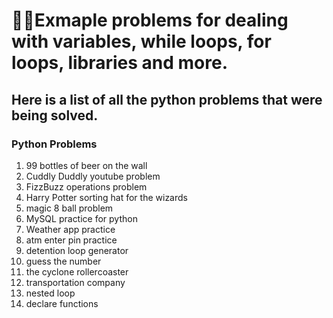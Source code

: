 # 👨‍💻Exmaple problems for dealing with variables, while loops, for loops, libraries and more. 

## Here is a list of all the python problems that were being solved. 
### Python Problems
1. 99 bottles of beer on the wall
2. Cuddly Duddly youtube problem
3. FizzBuzz operations problem
4. Harry Potter sorting hat for the wizards
5. magic 8 ball problem
6. MySQL practice for python
7. Weather app practice
8. atm enter pin practice
9. detention loop generator
10. guess the number
11. the cyclone rollercoaster
12. transportation company
13. nested loop
14. declare functions
